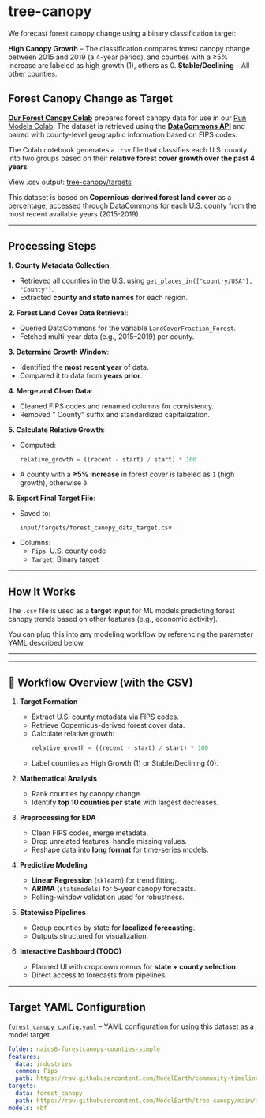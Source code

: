 # tree-canopy

We forecast forest canopy change using a binary classification target:

**High Canopy Growth** – The classification compares forest canopy change between 2015 and 2019 (a 4-year period), and counties with a ≥5% increase are labeled as high growth (1), others as 0.
**Stable/Declining** – All other counties.

## Forest Canopy Change as Target

[**Our Forest Canopy Colab**](https://colab.research.google.com/drive/10i3CP3Tgoxxj7PTxvr6YGw9AaxoI4Kxu?usp=sharing) prepares forest canopy data for use in our [Run Models Colab](https://colab.research.google.com/drive/1zu0WcCiIJ5X3iN1Hd1KSW4dGn0JuodB8?usp=sharing). The dataset is retrieved using the [**DataCommons API**](https://datacommons.org/) and paired with county-level geographic information based on FIPS codes.

The Colab notebook generates a `.csv` file that classifies each U.S. county into two groups based on their **relative forest cover growth over the past 4 years**.

View .csv output: [tree-canopy/targets](https://github.com/ModelEarth/tree-canopy/blob/main/input/targets/forest_canopy_data_target.csv)

This dataset is based on **Copernicus-derived forest land cover** as a percentage, accessed through DataCommons for each U.S. county from the most recent available years (2015-2019).

---

## Processing Steps

**1. County Metadata Collection**:
   - Retrieved all counties in the U.S. using `get_places_in(["country/USA"], "County")`.
   - Extracted **county and state names** for each region.

**2. Forest Land Cover Data Retrieval**:
   - Queried DataCommons for the variable `LandCoverFraction_Forest`.
   - Fetched multi-year data (e.g., 2015–2019) per county.

**3. Determine Growth Window**:
   - Identified the **most recent year** of data.
   - Compared it to data from **years prior**.

**4. Merge and Clean Data**:
   - Cleaned FIPS codes and renamed columns for consistency.
   - Removed " County" suffix and standardized capitalization.

**5. Calculate Relative Growth**:
   - Computed:
     ```python
     relative_growth = ((recent - start) / start) * 100
     ```
   - A county with a **≥5% increase** in forest cover is labeled as `1` (high growth), otherwise `0`.

**6. Export Final Target File**:
   - Saved to:
     ```
     input/targets/forest_canopy_data_target.csv
     ```
   - Columns:
     - `Fips`: U.S. county code
     - `Target`: Binary target

---

## How It Works

The `.csv` file is used as a **target input** for ML models predicting forest canopy trends based on other features (e.g., economic activity).

You can plug this into any modeling workflow by referencing the parameter YAML described below.

---




---

## 🔎 Workflow Overview (with the CSV)

1. **Target Formation**
   - Extract U.S. county metadata via FIPS codes.
   - Retrieve Copernicus-derived forest cover data.
   - Calculate relative growth:
     ```python
     relative_growth = ((recent - start) / start) * 100
     ```
   - Label counties as High Growth (1) or Stable/Declining (0).

2. **Mathematical Analysis**
   - Rank counties by canopy change.
   - Identify **top 10 counties per state** with largest decreases.

3. **Preprocessing for EDA**
   - Clean FIPS codes, merge metadata.
   - Drop unrelated features, handle missing values.
   - Reshape data into **long format** for time-series models.

4. **Predictive Modeling**
   - **Linear Regression** (`sklearn`) for trend fitting.  
   - **ARIMA** (`statsmodels`) for 5-year canopy forecasts.  
   - Rolling-window validation used for robustness.

5. **Statewise Pipelines**
   - Group counties by state for **localized forecasting**.
   - Outputs structured for visualization.

6. **Interactive Dashboard (TODO)**
   - Planned UI with dropdown menus for **state + county selection**.
   - Direct access to forecasts from pipelines.

---
## Target YAML Configuration

[`forest_canopy_config.yaml`](https://github.com/ModelEarth/tree-canopy/blob/main/parameters/forest_canopy_config.yaml) – YAML configuration for using this dataset as a model target.

```yaml
folder: naics6-forestcanopy-counties-simple
features:
  data: industries
  common: Fips
  path: https://raw.githubusercontent.com/ModelEarth/community-timelines/main/training/naics2/US/counties/2020/US-ME-training-naics2-counties-2020.csv
targets:
  data: forest_canopy
  path: https://raw.githubusercontent.com/ModelEarth/tree-canopy/main/input/targets/forest_canopy_data_target.csv
models: rbf
